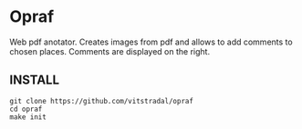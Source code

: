 Opraf
=====

Web pdf anotator. Creates images from pdf and allows to add comments to chosen
places. Comments are displayed on the right.


INSTALL
-------

```
git clone https://github.com/vitstradal/opraf
cd opraf
make init
```
